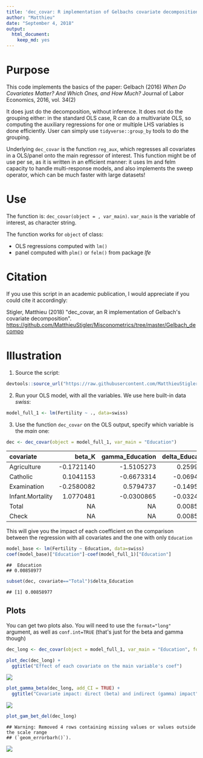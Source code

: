 ```yaml
---
title: 'dec_covar: R implementation of Gelbachs covariate decomposition: `When Do Covariates Matter? And Which Ones, and How Much?`'
author: "Matthieu"
date: "September 4, 2018"
output:
  html_document:
    keep_md: yes
---
```




# Purpose

This code implements the basics of the paper: Gelbach (2016) *When Do Covariates Matter? And Which Ones, and How Much?* Journal of Labor Economics, 2016, vol. 34(2)

It does just do the decomposition, without inference. It does not do the grouping either: in the standard OLS case, R can do a multivariate OLS, so computing the auxiliary regressions for one or multiple LHS variables is done efficiently. User can simply use `tidyverse::group_by` tools to do the grouping. 

Underlying `dec_covar` is the function `reg_aux`, which regresses all covariates in a OLS/panel onto the main regressor of interest. This function might be of use per se, as it is written in an efficient manner: it uses lm and felm capacity to handle multi-response models, and also implements the sweep operator, which can be much faster with large datasets!


# Use

The function is: `dec_covar(object = , var_main)`. `var_main` is the variable of interest, as character string.

The function works for `object` of class:

 - OLS regressions computed with `lm()` 
 - panel computed with  `plm()` or `felm()` from package *lfe*

# Citation

If you use this script in an academic publication, I would appreciate if you could cite it accordingly:

Stigler, Matthieu (2018) "dec_covar, an R implementation of Gelbach's covariate decomposition". https://github.com/MatthieuStigler/Misconometrics/tree/master/Gelbach_decompo


# Illustration


1) Source the script:


``` r
devtools::source_url("https://raw.githubusercontent.com/MatthieuStigler/Misconometrics/master/Gelbach_decompo/dec_covar.R")
```

2) Run your OLS model, with all the variables. We use here built-in data *swiss*:


``` r
model_full_1 <- lm(Fertility ~ ., data=swiss)
```

3) Use the function `dec_covar` on the OLS output, specify which variable is the *main* one:


``` r
dec <- dec_covar(object = model_full_1, var_main = "Education")
```




|covariate        |     beta_K| gamma_Education| delta_Education|
|:----------------|----------:|---------------:|---------------:|
|Agriculture      | -0.1721140|      -1.5105273|       0.2599829|
|Catholic         |  0.1041153|      -0.6673314|      -0.0694794|
|Examination      | -0.2580082|       0.5794737|      -0.1495090|
|Infant.Mortality |  1.0770481|      -0.0300865|      -0.0324047|
|Total            |         NA|              NA|       0.0085898|
|Check            |         NA|              NA|       0.0085898|

This will give you the impact of each coefficient on the comparison between the regression with all covariates and the one with only `Education`


``` r
model_base <- lm(Fertility ~ Education, data=swiss)
coef(model_base)["Education"]-coef(model_full_1)["Education"]
```

```
##  Education 
## 0.00858977
```

``` r
subset(dec, covariate=="Total")$delta_Education
```

```
## [1] 0.00858977
```


## Plots

You can get two plots also. You will need to use the `format="long"` argument, as well as `conf.int=TRUE` (that's just for the beta and gamma though)


``` r
dec_long <- dec_covar(object = model_full_1, var_main = "Education", format = "long", add_coefs = TRUE, conf.int = TRUE)
```


``` r
plot_dec(dec_long) +
  ggtitle("Effect of each covariate on the main variable's coef")
```

![](README_files/figure-html/plot_dec-1.png)<!-- -->


``` r
plot_gamma_beta(dec_long, add_CI = TRUE) +
  ggtitle("Covariate impact: direct (beta) and indirect (gamma) impact")
```

![](README_files/figure-html/plot_gamma_beta-1.png)<!-- -->



``` r
plot_gam_bet_del(dec_long)
```

```
## Warning: Removed 4 rows containing missing values or values outside the scale range
## (`geom_errorbarh()`).
```

![](README_files/figure-html/plot_gam_bet_del-1.png)<!-- -->


